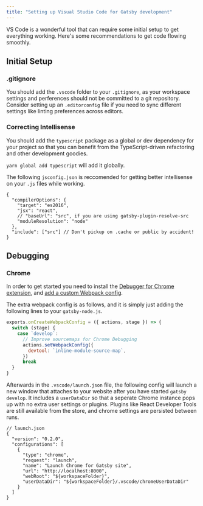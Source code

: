 ```yaml
---
title: "Setting up Visual Studio Code for Gatsby development"
---
```


VS Code is a wonderful tool that can require some initial setup to get everything working. Here's some recommendations to get code flowing smoothly.

## Initial Setup

### .gitignore

You should add the `.vscode` folder to your `.gitignore`, as your workspace settings and perferences should not be committed to a git repository. Consider setting up an `.editorconfig` file if you need to sync different settings like linting preferences across editors.

### Correcting Intellisense

You should add the `typescript` package as a global or dev dependency for your project so that you can benefit from the TypeScript-driven refactoring and other development goodies.

`yarn global add typescript` will add it globally.

The following `jsconfig.json` is reccomended for getting better intellisense on your `.js` files while working.

```json5
{
  "compilerOptions": {
    "target": "es2016",
    "jsx": "react",
    // "baseUrl": "src", if you are using gatsby-plugin-resolve-src
    "moduleResolution": "node"
  },
  "include": ["src"] // Don't pickup on .cache or public by accident!
}
```

## Debugging

### Chrome

In order to get started you need to install the [Debugger for Chrome extension](https://marketplace.visualstudio.com/items?itemName=msjsdiag.debugger-for-chrome), and [add a custom Webpack config](/docs/add-custom-webpack-config).

The extra webpack config is as follows, and it is simply just adding the following lines to your `gatsby-node.js`.

```js
exports.onCreateWebpackConfig = ({ actions, stage }) => {
  switch (stage) {
    case `develop`:
      // Improve sourcemaps for Chrome Debugging
      actions.setWebpackConfig({
        devtool: `inline-module-source-map`,
      })
      break
  }
}
```

Afterwards in the `.vscode/launch.json` file, the following config will launch a new window that attaches to your website after you have started `gatsby develop`. It includes a `userDataDir` so that a seperate Chrome instance pops up with no extra user settings or plugins. Plugins like React Developer Tools are still available from the store, and chrome settings are persisted between runs.

```json5
// launch.json
{
  "version": "0.2.0",
  "configurations": [
    {
      "type": "chrome",
      "request": "launch",
      "name": "Launch Chrome for Gatsby site",
      "url": "http://localhost:8000",
      "webRoot": "${workspaceFolder}",
      "userDataDir": "${workspaceFolder}/.vscode/chromeUserDataDir"
    }
  ]
} 
```
